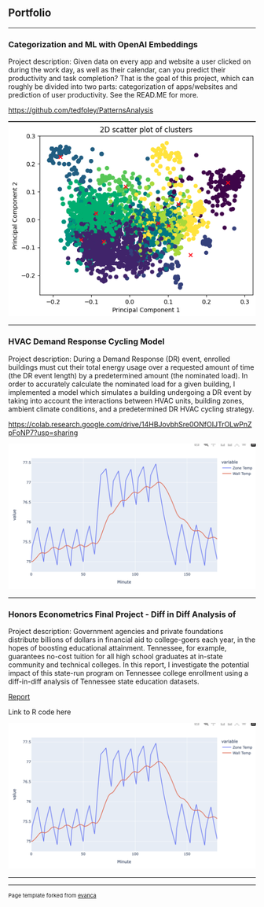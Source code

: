 ## Portfolio

---

### Categorization and ML with OpenAI Embeddings 

Project description: Given data on every app and website a user clicked on during the work day, as well as their calendar, can you predict their productivity and task completion? That is the goal of this project, which can roughly be divided into two parts: categorization of apps/websites and prediction of user productivity. See the READ.ME for more. 

<https://github.com/tedfoley/PatternsAnalysis>

<img src="images/Screenshot 2023-09-12 at 18.59.25.png?raw=true"/>

---

### HVAC Demand Response Cycling Model

Project description: During a Demand Response (DR) event, enrolled buildings must cut their total energy usage over a requested amount of time (the DR event length) by a predetermined amount (the nominated load). In order to accurately calculate the nominated load for a given building, I implemented a model which simulates a building undergoing a DR event by taking into account the interactions between HVAC units, building zones, ambient climate conditions, and a predetermined DR HVAC cycling strategy.

<https://colab.research.google.com/drive/14HBJovbhSre0ONfOIJTrOLwPnZpFoNP7?usp=sharing>

<img src="images/Screenshot 2023-09-03 at 18.44.39.png?raw=true"/>


---

### Honors Econometrics Final Project - Diff in Diff Analysis of 

Project description: Government agencies and private foundations distribute billions of dollars in financial aid to college-goers each year, in the hopes of boosting educational attainment. Tennessee, for example, guarantees no-cost tuition for all high school graduates at in-state community and technical colleges. In this report, I investigate the potential impact of this state-run program on Tennessee college enrollment using a diff-in-diff analysis of Tennessee state education datasets.

[Report](/pdf/HW_4_Metrics_Teddy_Foley.pdf)

Link to R code here

<img src="images/Screenshot 2023-09-03 at 18.44.39.png?raw=true"/>


---




---
<p style="font-size:11px">Page template forked from <a href="https://github.com/evanca/quick-portfolio">evanca</a></p>
<!-- Remove above link if you don't want to attibute -->
